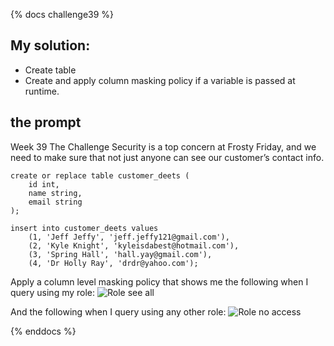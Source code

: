 {% docs challenge39 %}
## My solution:
- Create table
- Create and apply column masking policy if a variable is passed at runtime.

## the prompt
Week 39
The Challenge
Security is a top concern at Frosty Friday, and we need to make sure that not just anyone can see our customer’s contact info.

```
create or replace table customer_deets (
    id int,
    name string,
    email string
);

insert into customer_deets values
    (1, 'Jeff Jeffy', 'jeff.jeffy121@gmail.com'),
    (2, 'Kyle Knight', 'kyleisdabest@hotmail.com'),
    (3, 'Spring Hall', 'hall.yay@gmail.com'),
    (4, 'Dr Holly Ray', 'drdr@yahoo.com');
```

Apply a column level masking policy that shows me the following when I query using my role:
![Role see all](https://frostyfriday.org/wp-content/uploads/2023/03/2023-03-24_08-38-34.png)

And the following when I query using any other role:
![Role no access](https://frostyfriday.org/wp-content/uploads/2023/03/2023-03-24_08-38-59.png)

{% enddocs %}